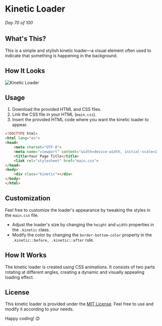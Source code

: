# Kinetic Loader

###### Day 70 of 100

## What's This?

This is a simple and stylish kinetic loader—a visual element often used to indicate that something is happening in the background.

## How It Looks

![Kinetic Loader](your-image-url-here)

## Usage

1. Download the provided HTML and CSS files.
2. Link the CSS file in your HTML (`main.css`).
3. Insert the provided HTML code where you want the kinetic loader to appear.

```html
<!DOCTYPE html>
<html lang="en">
<head>
    <meta charset="UTF-8">
    <meta name="viewport" content="width=device-width, initial-scale=1.0">
    <title>Your Page Title</title>
    <link rel="stylesheet" href="main.css">
</head>
<body>
    <div class="kinetic"></div>
</body>
</html>
```

## Customization

Feel free to customize the loader's appearance by tweaking the styles in the `main.css` file.

- Adjust the loader's size by changing the `height` and `width` properties in the `.kinetic` class.
- Modify the color by changing the `border-bottom-color` property in the `.kinetic::before, .kinetic::after` rule.

## How It Works

The kinetic loader is created using CSS animations. It consists of two parts rotating at different angles, creating a dynamic and visually appealing loading effect.

## License

This kinetic loader is provided under the [MIT License](your-license-url-here). Feel free to use and modify it according to your needs.

Happy coding! 😊
